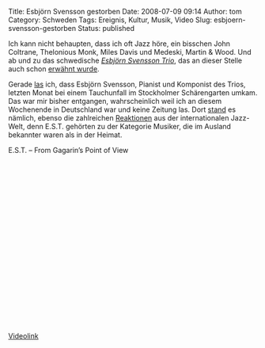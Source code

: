 Title: Esbjörn Svensson gestorben
Date: 2008-07-09 09:14
Author: tom
Category: Schweden
Tags: Ereignis, Kultur, Musik, Video
Slug: esbjoern-svensson-gestorben
Status: published

Ich kann nicht behaupten, dass ich oft Jazz höre, ein bisschen John
Coltrane, Thelonious Monk, Miles Davis und Medeski, Martin & Wood. Und
ab und zu das schwedische [*Esbjörn Svensson
Trio*](http://de.wikipedia.org/wiki/Esbj%C3%B6rn_Svensson_Trio), das an
dieser Stelle auch schon [erwähnt
wurde](http://www.fiket.de/?s=esbjörn).

Gerade [las](http://www.allaboutjazz.com/php/news.php?id=19452) ich,
dass Esbjörn Svensson, Pianist und Komponist des Trios, letzten Monat
bei einem Tauchunfall im Stockholmer Schärengarten umkam. Das war mir
bisher entgangen, wahrscheinlich weil ich an diesem Wochenende in
Deutschland war und keine Zeitung las. Dort
[stand](http://www.dn.se/DNet/jsp/polopoly.jsp?a=793927) es nämlich,
ebenso die zahlreichen
[Reaktionen](http://www.dn.se/DNet/jsp/polopoly.jsp?a=794418) aus der
internationalen Jazz-Welt, denn E.S.T. gehörten zu der Kategorie
Musiker, die im Ausland bekannter waren als in der Heimat.

<!--more Video nach dem Klick &raquo; -->

<p>
E.S.T. – From Gagarin’s Point of View  

<object width="425" height="344">
<param name="movie" value="http://www.youtube.com/v/H3f1Uq2jcL8&amp;hl=en&amp;fs=1"></param><param name="allowFullScreen" value="true"></param>

<embed src="http://www.youtube.com/v/H3f1Uq2jcL8&amp;hl=en&amp;fs=1" type="application/x-shockwave-flash" allowfullscreen="true" width="425" height="344">
</embed>
</object>
  
[Videolink](http://youtube.com/watch?v=H3f1Uq2jcL8)

</p>

